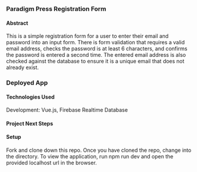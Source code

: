 ### Paradigm Press Registration Form

#### Abstract
This is a simple registration form for a user to enter their email and password into an input form. There is form validation that requires a valid email address, checks the password is at least 6 characters, and confirms the password is entered a second time. The entered email address is also checked against the database to ensure it is a unique email that does not already exist.

### Deployed App

#### Technologies Used
Development: Vue.js, Firebase Realtime Database

#### Project Next Steps


#### Setup
Fork and clone down this repo.
Once you have cloned the repo, change into the directory.
To view the application, run npm run dev and open the provided localhost url in the browser.

